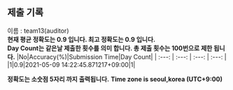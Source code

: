 


  
## 제출 기록  
이름 : team13(auditor)  
**현재 평균 정확도는 0.9 입니다. 최고 정확도는 0.9 입니다.**  
**Day Count는 같은날 제출한 횟수를 의미 합니다. 총 제출 횟수는 100번으로 제한 됩니다.**
|No|Accuracy(%)|Submission Time|Day Count|
| :---: | :---: | :---: | :---: |
|1|0.9|2021-05-09 14:22:45.871217+09:00|1|


**정확도는 소숫점 5자리 까지 출력됩니다.**
**Time zone is seoul,korea (UTC+9:00)**
